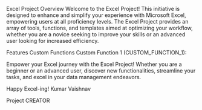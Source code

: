 
Excel Project
Overview
Welcome to the Excel Project! This initiative is designed to enhance and simplify your experience with Microsoft Excel, empowering users at all proficiency levels. The Excel Project provides an array of tools, functions, and templates aimed at optimizing your workflow, whether you are a novice seeking to improve your skills or an advanced user looking for increased efficiency.

Features
Custom Functions
Custom Function 1 (CUSTOM_FUNCTION_1):


Empower your Excel journey with the Excel Project! Whether you are a beginner or an advanced user, discover new functionalities, streamline your tasks, and excel in your data management endeavors.

Happy Excel-ing!
Kumar Vaishnav

Project CREATOR
